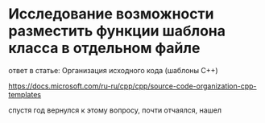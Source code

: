 # Исследование возможности разместить функции шаблона класса в отдельном файле
 ответ в статье: Организация исходного кода (шаблоны C++)
 
https://docs.microsoft.com/ru-ru/cpp/cpp/source-code-organization-cpp-templates

спустя год вернулся к этому вопросу, почти отчаялся, нашел
